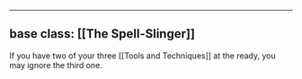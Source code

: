 
---
base class: [[The Spell-Slinger]]
---
If you have two of your three [[Tools and Techniques]] at the ready, you may ignore the third one.